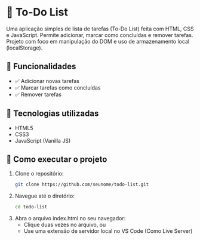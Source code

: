 # 📝 To-Do List

Uma aplicação simples de lista de tarefas (To-Do List) feita com HTML, CSS e JavaScript. Permite adicionar, marcar como concluídas e remover tarefas. Projeto com foco em manipulação do DOM e uso de armazenamento local (localStorage).

## 🎯 Funcionalidades

- ✅ Adicionar novas tarefas
- ✅ Marcar tarefas como concluídas
- ✅ Remover tarefas

## 🚀 Tecnologias utilizadas

- HTML5
- CSS3
- JavaScript (Vanilla JS)

## 📂 Como executar o projeto

1. Clone o repositório:
   ```bash
   git clone https://github.com/seunome/todo-list.git

2. Navegue até o diretório:
    ```bash
    cd todo-list

3. Abra o arquivo index.html no seu navegador:
    - Clique duas vezes no arquivo, ou
    - Use uma extensão de servidor local no VS Code (Como Live Server)